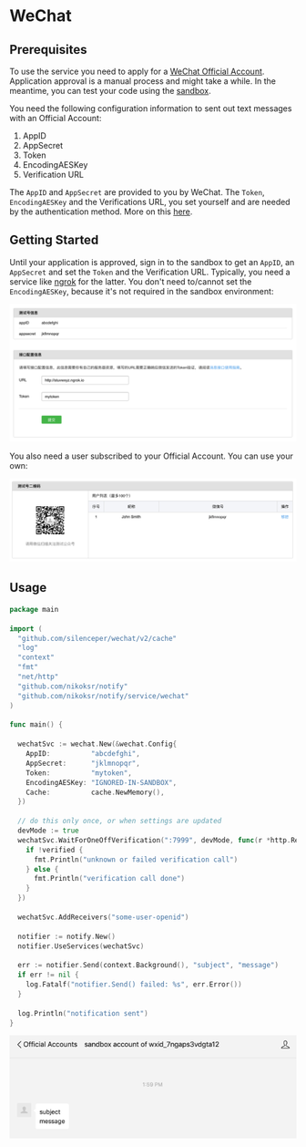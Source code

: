 # WeChat

## Prerequisites

To use the service you need to apply for a [WeChat Official Account](https://mp.weixin.qq.com).
Application approval is a manual process and might take a while. In the meantime, you
can test your code using the [sandbox](https://developers.weixin.qq.com/sandbox).

You need the following configuration information to sent out text messages with an Official Account:

1. AppID
2. AppSecret
3. Token
4. EncodingAESKey
5. Verification URL

The `AppID` and `AppSecret` are provided to you by WeChat. The `Token`, `EncodingAESKey` and
the Verifications URL, you set yourself and are needed by the authentication method. More on
this [here](https://developers.weixin.qq.com/doc/offiaccount/en/Basic_Information/Access_Overview.html).

## Getting Started

Until your application is approved, sign in to the sandbox to get an `AppID`, an `AppSecret` and
set the `Token` and the Verification URL. Typically, you need a service like [ngrok](https://ngrok.com/)
for the latter. You don't need to/cannot set the `EncodingAESKey`, because it's not required in the
sandbox environment:

![wechat_sandbox_1.png](img/wechat_sandbox_1.png)

You also need a user subscribed to your Official Account. You can use your own:

![wechat_sandbox_2.png](img/wechat_sandbox_2.png)

## Usage

```go
package main

import (
  "github.com/silenceper/wechat/v2/cache"
  "log"
  "context"
  "fmt"
  "net/http"
  "github.com/nikoksr/notify"
  "github.com/nikoksr/notify/service/wechat"
)

func main() {

  wechatSvc := wechat.New(&wechat.Config{
    AppID:          "abcdefghi",
    AppSecret:      "jklmnopqr",
    Token:          "mytoken",
    EncodingAESKey: "IGNORED-IN-SANDBOX",
    Cache:          cache.NewMemory(),
  })

  // do this only once, or when settings are updated
  devMode := true
  wechatSvc.WaitForOneOffVerification(":7999", devMode, func(r *http.Request, verified bool) {
    if !verified {
      fmt.Println("unknown or failed verification call")
    } else {
      fmt.Println("verification call done")
    }
  })

  wechatSvc.AddReceivers("some-user-openid")

  notifier := notify.New()
  notifier.UseServices(wechatSvc)

  err := notifier.Send(context.Background(), "subject", "message")
  if err != nil {
    log.Fatalf("notifier.Send() failed: %s", err.Error())
  }

  log.Println("notification sent")
}
```

![wechat_usage.png](img/wechat_usage.png)

